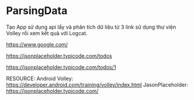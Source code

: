 # ParsingData
Tạo App sử dụng api lấy và phân tích dữ liệu từ 3 link  sử dụng thư viện Volley rồi xem kết quả với Logcat.

https://www.google.com/

https://jsonplaceholder.typicode.com/todos

https://jsonplaceholder.typicode.com/todos/1

RESOURCE:
Android Volley: https://developer.android.com/training/volley/index.html
JasonPlaceholder: https://jsonplaceholder.typicode.com/
